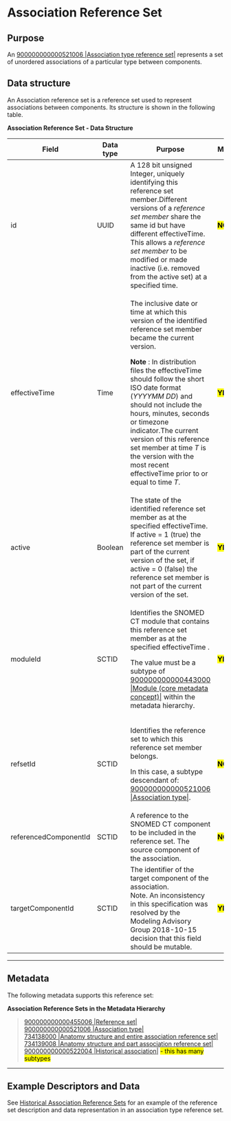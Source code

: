 # Association Reference Set

## Purpose

An [900000000000521006 |Association type reference set|](http://snomed.info/id/900000000000521006) represents a set of unordered associations of a particular type between components.

## Data structure

An Association reference set is a reference set used to represent associations between components. Its structure is shown in the following table.

**Association Reference Set - Data Structure**

<table data-full-width="true"><thead><tr><th width="208.56640625">Field</th><th width="99.15234375">Data type</th><th width="600.5796508789062">Purpose</th><th width="89.484375">Mutable</th><th>PK*</th></tr></thead><tbody><tr><td>id</td><td>UUID</td><td>A 128 bit unsigned Integer, uniquely identifying this reference set member.Different versions of a <em>reference set member</em> share the same id but have different effectiveTime. This allows a <em>reference set member</em> to be modified or made inactive (i.e. removed from the active set) at a specified time.</td><td><mark style="color:$danger;"><strong>NO</strong></mark></td><td><mark style="color:$success;"><strong>YES</strong></mark><br>(Full/Snapshot)</td></tr><tr><td>effectiveTime</td><td>Time</td><td><p>The inclusive date or time at which this version of the identified reference set member became the current version.</p><p><strong>Note</strong> : In distribution files the effectiveTime should follow the short ISO date format (<em>YYYYMM DD</em>) and should not include the hours, minutes, seconds or timezone indicator.The current version of this reference set member at time <em>T</em> is the version with the most recent effectiveTime prior to or equal to time <em>T</em>.</p></td><td><mark style="color:$success;"><strong>YES</strong></mark></td><td><mark style="color:$success;"><strong>YES</strong></mark> <br>(Full)<br><mark style="color:$success;">Optional</mark> (Snapshot)</td></tr><tr><td>active</td><td>Boolean</td><td>The state of the identified reference set member as at the specified effectiveTime. If active = 1 (true) the reference set member is part of the current version of the set, if active = 0 (false) the reference set member is not part of the current version of the set.</td><td><mark style="color:$success;"><strong>YES</strong></mark></td><td><mark style="color:$danger;"><strong>NO</strong></mark></td></tr><tr><td>moduleId</td><td>SCTID</td><td><p>Identifies the SNOMED CT module that contains this reference set member as at the specified effectiveTime .</p><p>The value must be a subtype of <a href="http://snomed.info/id/900000000000443000">900000000000443000 |Module (core metadata concept)|</a> within the metadata hierarchy.</p></td><td><mark style="color:$success;"><strong>YES</strong></mark></td><td><mark style="color:$danger;"><strong>NO</strong></mark></td></tr><tr><td>refsetId</td><td>SCTID</td><td><p>Identifies the reference set to which this reference set member belongs.</p><p>In this case, a subtype descendant of: <a href="http://snomed.info/id/900000000000521006">900000000000521006 |Association type|</a>.</p></td><td><mark style="color:$danger;"><strong>NO</strong></mark></td><td><mark style="color:$danger;"><strong>NO</strong></mark></td></tr><tr><td>referencedComponentId</td><td>SCTID</td><td>A reference to the SNOMED CT component to be included in the reference set. The source component of the association.</td><td><mark style="color:$danger;"><strong>NO</strong></mark></td><td><mark style="color:$danger;"><strong>NO</strong></mark></td></tr><tr><td>targetComponentId</td><td>SCTID</td><td>The identifier of the target component of the association.<br>Note. An inconsistency in this specification was resolved by the Modeling Advisory Group 2018-10-15 decision that this field should be mutable.</td><td><mark style="color:$success;"><strong>YES</strong></mark></td><td><mark style="color:$danger;"><strong>NO</strong></mark></td></tr></tbody></table>

***

## Metadata

The following metadata supports this reference set:

**Association Reference Sets in the Metadata Hierarchy**

> &#x20;[900000000000455006 |Reference set|](http://snomed.info/id/900000000000455006)\
> &#x20;        [900000000000521006 |Association type|](http://snomed.info/id/900000000000521006)\
> &#x20;                [734138000 |Anatomy structure and entire association reference set|](http://snomed.info/id/734138000)\
> &#x20;                [734139008 |Anatomy structure and part association reference set|](http://snomed.info/id/734139008)\
> &#x20;                [900000000000522004 |Historical association|](http://snomed.info/id/900000000000522004) <mark style="color:$success;">- this has many subtypes</mark>

***

## Example Descriptors and Data

See [Historical Association Reference Sets](5.2.5.1-historical-association-reference-sets.md) for an example of the reference set description and data representation in an association type reference set.
